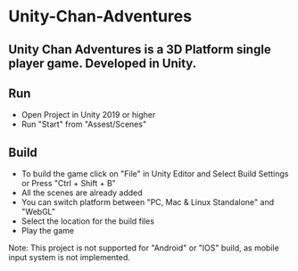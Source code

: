 # Unity-Chan-Adventures

## Unity Chan Adventures is a 3D Platform single player game. Developed in Unity.

## Run

- Open Project in Unity 2019 or higher
- Run "Start" from "Assest/Scenes"

## Build

- To build the game click on "File" in Unity Editor and Select Build Settings or Press "Ctrl + Shift + B"
- All the scenes are already added
- You can switch platform between "PC, Mac & Linux Standalone" and "WebGL"
- Select the location for the build files
- Play the game

Note: This project is not supported for "Android" or "IOS" build, as mobile input system is not implemented.
     




